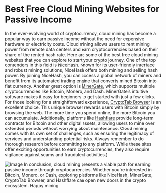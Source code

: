 # Best Free Cloud Mining Websites for Passive Income
In the ever-evolving world of cryptocurrency, cloud mining has become a popular way to earn passive income without the need for expensive hardware or electricity costs. Cloud mining allows users to rent mining power from remote data centers and earn cryptocurrencies based on their share of the rented hash rate. Here are some of the best free cloud mining websites that you can explore to start your crypto journey.
One of the top contenders in this field is [NiceHash](https://www.nicehash.com). Known for its user-friendly interface and robust mining solutions, NiceHash offers both mining and selling hash power. By joining NiceHash, you can access a global network of miners and benefit from its automated trading engine that converts mined Bitcoin into fiat currency. Another great option is [MinerGate](https://minergate.com), which supports multiple cryptocurrencies like Bitcoin, Monero, and Dash. MinerGate’s intuitive software makes it easy for beginners to get started with just a few clicks.
For those looking for a straightforward experience, [CryptoTab Browser](https://cryptotab-browser.com) is an excellent choice. This unique browser rewards users with Bitcoin simply by browsing the web. The more time you spend online, the more Bitcoin you can accumulate. Additionally, platforms like [Hashflare](https://hashflare.io) provide long-term contracts for Bitcoin and other digital assets, allowing users to mine over extended periods without worrying about maintenance.
Cloud mining comes with its own set of challenges, such as ensuring the legitimacy of services and understanding potential risks. Always remember to do thorough research before committing to any platform. While these sites offer exciting opportunities to earn cryptocurrencies, they also require vigilance against scams and fraudulent activities.)

![Image](https://github.com/user-attachments/assets/d7419ec9-dc67-403f-bf28-8faea5f1f74f)
In conclusion, cloud mining presents a viable path for earning passive income through cryptocurrencies. Whether you're interested in Bitcoin, Monero, or Dash, exploring platforms like NiceHash, MinerGate, CryptoTab Browser, and Hashflare can open new doors in the crypto ecosystem. Happy mining
